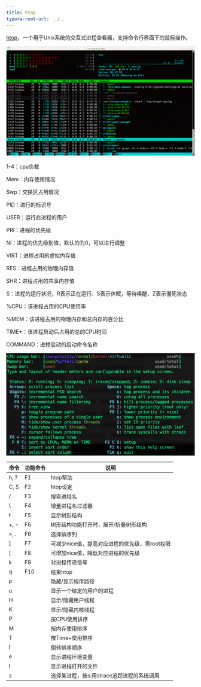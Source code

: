 ```yaml
---
title: htop
typora-root-url: ../..
---
```


[htop](<https://hisham.hm/htop/>)，一个用于Unix系统的交互式进程查看器，支持命令行界面下的鼠标操作。

![htop](/images/htop-2.0.png)





1-4：cpu负载

Mem：内存使用情况

Swp：交换区占用情况





PID：进行的标识号

USER：运行此进程的用户

PRI：进程的优先级

NI：进程的优先级别值，默认的为0，可以进行调整

VIRT：进程占用的虚拟内存值

RES：进程占用的物理内存值

SHR：进程占用的共享内存值

S：进程的运行状况，R表示正在运行、S表示休眠，等待唤醒、Z表示僵死状态

%CPU：该进程占用的CPU使用率

%MEM：该进程占用的物理内存和总内存的百分比

TIME+：该进程启动后占用的总的CPU时间

COMMAND：进程启动的启动命令名称



![htop-help](/images/htop-help.png)

| 命令 | 功能命令 | 说明                                           |
| ---- | -------- | ---------------------------------------------- |
| h, ? | F1       | htop帮助                                       |
| C, S | F2       | htop设定                                       |
| /    | F3       | 搜索进程名                                     |
| \    | F4       | 增量进程名过滤器                               |
| t    | F5       | 显示树形结构                                   |
| +, - | F6       | 树形结构功能打开时，展开/折叠树形结构          |
| >, . | F6       | 选择排序列                                     |
| ]    | F7       | 可减少nice值，提高对应进程的优先级，需root权限 |
| [    | F8       | 可增加nice值，降低对应进程的优先级             |
| k    | F9       | 对进程传递信号                                 |
| q    | F10      | 结束htop                                       |
| p    |          | 隐藏/显示程序路径                              |
| u    |          | 显示一个给定的用户的进程                       |
| H    |          | 显示/隐藏用户线程                              |
| K    |          | 显示/隐藏内核线程                              |
| P    |          | 按CPU使用排序                                  |
| M    |          | 按内存使用排序                                 |
| T    |          | 按Time+使用排序                                |
| I    |          | 倒转排序顺序                                   |
| e    |          | 显示进程环境变量                               |
| l    |          | 显示进程打开的文件                             |
| s    |          | 选择某进程，按s:用strace追踪进程的系统调用     |